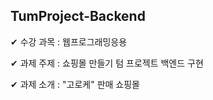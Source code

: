 ## TumProject-Backend
✔ 수강 과목 : 웹프로그래밍응용

✔ 과제 주제 : 쇼핑몰 만들기 텀 프로젝트 백엔드 구현 

✔ 과제 소개 : "고로케" 판매 쇼핑몰  

